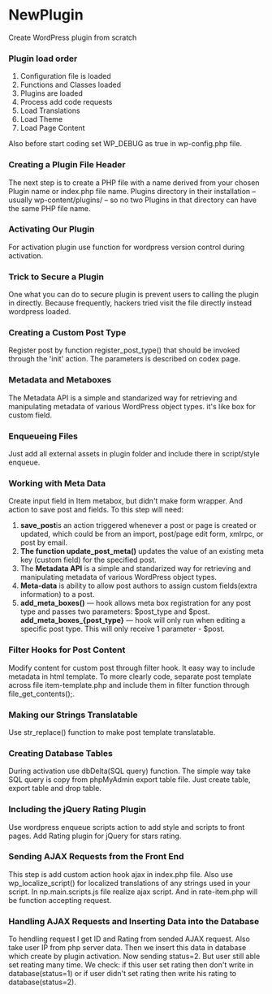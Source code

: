 <h1>NewPlugin</h1>
<p>Create WordPress plugin from scratch</p>
<h3>Plugin load order</h3>
<ol>
    <li>Configuration file is loaded</li>
    <li>Functions and Classes loaded</li>
    <li>Plugins are loaded</li>
    <li>Process add code requests</li>
    <li>Load Translations</li>
    <li>Load Theme</li>
    <li>Load Page Content</li>
</ol>
<p>Also before start coding set WP_DEBUG as true in wp-config.php file.</p>
<h3>Creating a Plugin File Header</h3>
<p>The next step is to create a PHP file with a name derived from your chosen Plugin name or index.php file name. Plugins directory in their installation – usually wp-content/plugins/ – so no two Plugins in that directory can have the same PHP file name.</p>
<h3>Activating Our Plugin</h3>
<p>For activation plugin use function for wordpress version control during activation.</p>
<h3>Trick to Secure a Plugin</h3>
<p>One what you can do to secure plugin is prevent users to calling the plugin in directly. Because frequently, hackers tried visit the file directly instead wordpress loaded.</p>
<h3>Creating a Custom Post Type</h3>
<p>Register post by function register_post_type() that should be invoked through the 'init' action. The parameters is described on codex page.</p> 
<h3>Metadata and Metaboxes</h3>
<p>The Metadata API is a simple and standarized way for retrieving and manipulating metadata of various WordPress object types. it's like box for custom field.</p>
<h3>Enqueueing Files</h3>
<p>Just add all external assets in plugin folder and include there in script/style enqueue.</p>
<h3>Working with Meta Data</h3>
<p>Create input field in Item metabox, but didn't make form wrapper. And action to save post and fields. To this step will need:</p>
<ol>
    <li><b>save_post</b>is an action triggered whenever a post or page is created or updated, which could be from an import, post/page edit form, xmlrpc, or post by email. </li>
    <li><b>The function update_post_meta()</b> updates the value of an existing meta key (custom field) for the specified post.</li>
    <li>The <b>Metadata API</b> is a simple and standarized way for retrieving and manipulating metadata of various WordPress object types.</li>
    <li><b>Meta-data</b> is ability to allow post authors to assign custom fields(extra information) to a post.</li>
    <li><b>add_meta_boxes()</b> — hook allows meta box registration for any post type and passes two parameters: $post_type and $post. <b>add_meta_boxes_{post_type}</b> — hook will only run when editing a specific post type. This will only receive 1 parameter - $post.</li>
</ol>
<h3>Filter Hooks for Post Content</h3>
<p>Modify content for custom post through filter hook. It easy way to include metadata in html template. To more clearly code, separate post template across file item-template.php and include them in filter function through file_get_contents();.</p>
<h3>Making our Strings Translatable</h3>
<p>Use str_replace() function to make post template translatable.</p>
<h3>Creating Database Tables</h3>
<p>During activation use dbDelta(SQL query) function. The simple way take SQL query is copy from phpMyAdmin export table file. Just create table, export table and drop table.</p>
<h3>Including the jQuery Rating Plugin</h3>
<p>Use wordpress enqueue scripts action to add style and scripts to front pages. Add Rating plugin for jQuery for stars rating.</p>
<h3>Sending AJAX Requests from the Front End</h3>
<p>This step is add custom action hook ajax in index.php file. Also use wp_localize_script() for localized translations of any strings used in your script. In np.main.scripts.js file realize ajax script. And in rate-item.php will be function accepting request.</p>
<h3>Handling AJAX Requests and Inserting Data into the Database</h3>
<p>To hendling request I get ID and Rating from sended AJAX request. Also take user IP from php server data. Then we insert this data in database which create by plugin activation. Now sending status=2. But user still able set reating many time. We check: if this user set rating then don't write in database(status=1) or if user didn't set rating then write his rating to database(status=2).</p>